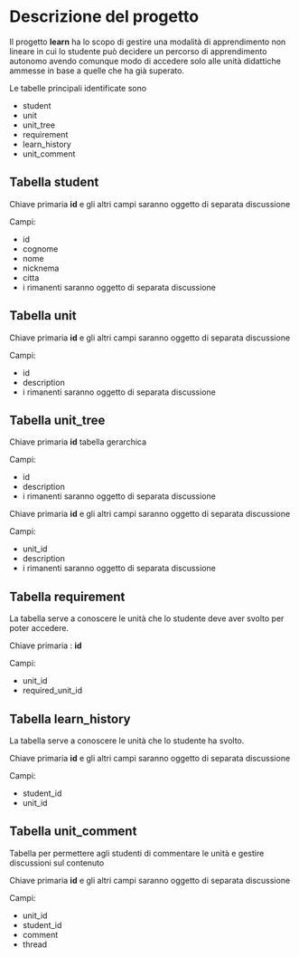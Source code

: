 # Descrizione del progetto

Il progetto **learn** ha lo scopo di gestire una modalità di apprendimento
non lineare in cui lo studente può decidere un percorso di apprendimento
autonomo avendo comunque modo di accedere solo alle unità didattiche ammesse
in base a quelle che ha già superato.


Le tabelle principali identificate sono

- student
- unit
- unit_tree
- requirement
- learn_history
- unit_comment

## Tabella student

Chiave primaria **id** e gli altri campi saranno oggetto di separata discussione

Campi:

- id
- cognome
- nome
- nicknema
- citta
- i rimanenti saranno oggetto di separata discussione

## Tabella unit

Chiave primaria **id** e gli altri campi saranno oggetto di separata discussione

Campi:

- id
- description
- i rimanenti saranno oggetto di separata discussione

## Tabella unit_tree

Chiave primaria **id** tabella gerarchica

Campi:

- id
- description
- i rimanenti saranno oggetto di separata discussione


Chiave primaria **id** e gli altri campi saranno oggetto di separata discussione

Campi:

- unit_id
- description
- i rimanenti saranno oggetto di separata discussione

## Tabella requirement 

La tabella serve a conoscere le unità che lo studente deve aver svolto per poter accedere.

Chiave primaria : **id** 

Campi:

- unit_id
- required_unit_id

## Tabella learn_history

La tabella serve a conoscere le unità che lo studente ha svolto.

Chiave primaria **id** 
e gli altri campi saranno oggetto di separata discussione

Campi:

- student_id
- unit_id


## Tabella unit_comment

Tabella per permettere agli studenti di commentare le unità e gestire discussioni sul
contenuto

Chiave primaria **id** 
e gli altri campi saranno oggetto di separata discussione

Campi:

- unit_id
- student_id
- comment
- thread